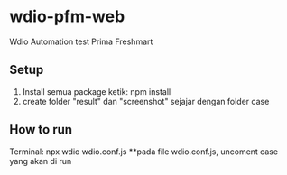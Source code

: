 # wdio-pfm-web
Wdio Automation test Prima Freshmart

Setup
------------
1. Install semua package ketik: npm install
2. create folder "result" dan "screenshot" sejajar dengan folder case

How to run
------------
Terminal: npx wdio wdio.conf.js 
**pada file wdio.conf.js, uncoment case yang akan di run

